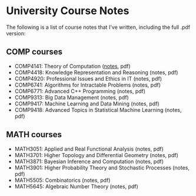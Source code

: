 # University Course Notes
The following is a list of course notes that I've written, including the full .pdf version:

## COMP courses
- COMP4141: Theory of Computation ([notes](/COMP4141), pdf)
- COMP4418: Knowledge Representation and Reasoning (notes, pdf)
- COMP4920: Professional Issues and Ethics in IT (notes, pdf)
- COMP6741: Algorithms for Intractable Problems (notes, pdf)
- COMP6771: Advanced C++ Programming (notes, pdf)
- COMP9313: Big Data Management (notes, pdf)
- COMP9417: Machine Learning and Data Mining (notes, pdf)
- COMP9418: Advanced Topics in Statistical Machine Learning (notes, pdf)

## MATH courses
- MATH3051: Applied and Real Functional Analysis (notes, pdf)
- MATH3701: Higher Topology and Differential Geometry (notes, pdf)
- MATH3871: Bayesian Inference and Computation (notes, pdf)
- MATH3901: Higher Probability Theory and Stochastic Processes (notes, pdf)
- MATH5505: Combinatorics (notes, pdf)
- MATH5645: Algebraic Number Theory (notes, pdf)
